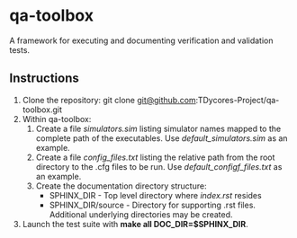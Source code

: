 # qa-toolbox
A framework for executing and documenting verification and validation tests.

## Instructions

1. Clone the repository: git clone git@github.com:TDycores-Project/qa-toolbox.git
1. Within qa-toolbox:
   1. Create a file *simulators.sim* listing simulator names mapped to the complete path of the executables. Use *default_simulators.sim* as an example.
   1. Create a file *config_files.txt* listing the relative path from the root directory to the .cfg files to be run. Use *default_configf_files.txt* as an example.
   1. Create the documentation directory structure:
      * SPHINX_DIR - Top level directory where *index.rst* resides
      * SPHINX_DIR/source - Directory for supporting .rst files. Additional underlying directories may be created.
1. Launch the test suite with **make all DOC_DIR=$SPHINX_DIR**.
   
